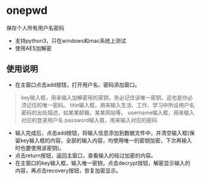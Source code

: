 # onepwd
保存个人所有用户名密码  
* 支持python3，只在windows和mac系统上测试  
* 使用AES加解密
## 使用说明
* 在主窗口点击add按钮，打开用户名、密码添加窗口。
> key输入框，用来输入加解密用的密钥，务必记住该唯一密钥，这也是你必须记住的唯一密码。
> title输入框，用来输入生活、工作、学习中所设用户名密码的出处描述，如某某邮箱，某某网站等。
> username输入框，用来输入对应的登录用户名
> password输入框，用来输入对应的密码
* 输入完成后，点击add按钮，将输入信息添加到数据文件中，并清空输入框(保留key输入框的内容，全部的输入内容，均使用唯一的密钥加密，下次再输入时也要使用该密钥)。
* 点击return按钮，返回主窗口，查看输入的经过加密的内容。
* 在主窗口的key输入框，输入唯一密钥，点击decrypt按钮，解密显示输入的内容，再点击recovery按钮，恢复加密显示。
